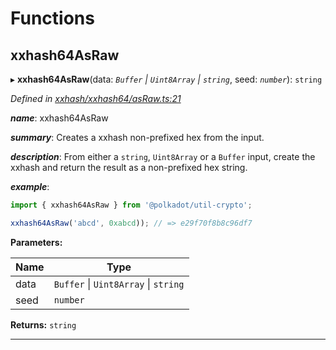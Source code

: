 

# Functions

<a id="xxhash64asraw"></a>

##  xxhash64AsRaw

▸ **xxhash64AsRaw**(data: *`Buffer` \| `Uint8Array` \| `string`*, seed: *`number`*): `string`

*Defined in [xxhash/xxhash64/asRaw.ts:21](https://github.com/polkadot-js/common/blob/9864646/packages/util-crypto/src/xxhash/xxhash64/asRaw.ts#L21)*

*__name__*: xxhash64AsRaw

*__summary__*: Creates a xxhash non-prefixed hex from the input.

*__description__*: From either a `string`, `Uint8Array` or a `Buffer` input, create the xxhash and return the result as a non-prefixed hex string.

*__example__*:   

```javascript
import { xxhash64AsRaw } from '@polkadot/util-crypto';

xxhash64AsRaw('abcd', 0xabcd)); // => e29f70f8b8c96df7
```

**Parameters:**

| Name | Type |
| ------ | ------ |
| data | `Buffer` \| `Uint8Array` \| `string` |
| seed | `number` |

**Returns:** `string`

___

